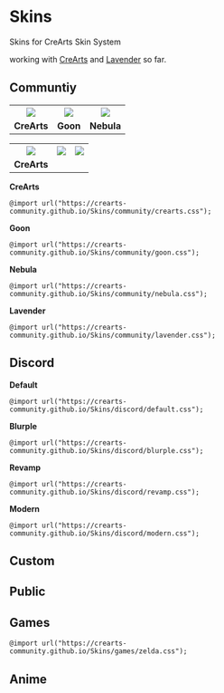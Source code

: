# Skins
Skins for CreArts Skin System

working with [CreArts](https://github.com/CreArts-Community/CreArts-Discord) and [Lavender](https://github.com/Lavender-Discord/Lavender) so far.

## Communtiy

<table>
  <tr>
    <th><img src="https://user-images.githubusercontent.com/58918358/188115797-dc3b0382-f129-4620-b53b-9ef3bf231d02.png"></th>
    <th><img src="https://user-images.githubusercontent.com/58918358/188115804-1dde57d6-2886-4580-a3bf-a7860699b479.png"></th>
    <th><img src="https://user-images.githubusercontent.com/58918358/188115814-eb7ac54d-8a50-4c3a-95f3-e4e69f7614f0.png"></th>
  </tr>
  <tr>
    <td><b>CreArts</b></td>
    <td><b>Goon</b></td>
    <td><b>Nebula</b></td>
  </tr>
</table>

<table>
  <tr>
    <th><img src="https://user-images.githubusercontent.com/58918358/188115805-92c41c14-8c7c-4b46-ba6a-008a11659158.png"></th>
    <th><img src="https://user-images.githubusercontent.com/58918358/188117821-5c54ea2d-d88c-4bcd-b472-c4c82d55fa0b.png"></th>
    <th><img src="https://user-images.githubusercontent.com/58918358/188117821-5c54ea2d-d88c-4bcd-b472-c4c82d55fa0b.png"></th>
  </tr>
  <tr>
    <td><b>CreArts</b></td>
    <td><b> </b></td>
    <td><b> </b></td>
  </tr>
</table>

**CreArts**
```
@import url("https://crearts-community.github.io/Skins/community/crearts.css");
```
**Goon**
```
@import url("https://crearts-community.github.io/Skins/community/goon.css");
```
**Nebula**
```
@import url("https://crearts-community.github.io/Skins/community/nebula.css");
```
**Lavender**
```
@import url("https://crearts-community.github.io/Skins/community/lavender.css");
```

## Discord

**Default**
```
@import url("https://crearts-community.github.io/Skins/discord/default.css");
```
**Blurple**
```
@import url("https://crearts-community.github.io/Skins/discord/blurple.css");
``` 
**Revamp**
```
@import url("https://crearts-community.github.io/Skins/discord/revamp.css");
```
**Modern**
```
@import url("https://crearts-community.github.io/Skins/discord/modern.css");
```

## Custom

## Public

## Games
```
@import url("https://crearts-community.github.io/Skins/games/zelda.css");
```

## Anime
